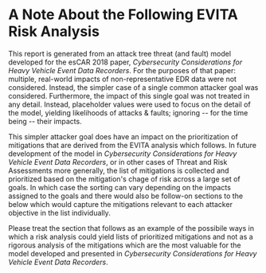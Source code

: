 
# A Note About the Following EVITA Risk Analysis

This report is generated from an attack tree threat (and fault) model developed for the esCAR 2018 paper, *Cybersecurity Considerations for Heavy Vehicle Event Data Recorders*. For the purposes of that paper: multiple, real-world impacts of non-representative EDR data were not considered. Instead, the simpler case of a single common attacker goal was considered. Furthermore, the impact of this single goal was not treated in any detail. Instead, placeholder values were used to focus on the detail of the model, yielding likelihoods of attacks & faults; ignoring -- for the time being -- their impacts.

This simpler attacker goal does have an impact on the prioritization of mitigations that are derived from the EVITA analysis which follows. In future development of the model in *Cybersecurity Considerations for Heavy Vehicle Event Data Recorders*, or in other cases of Threat and Risk Assessments more generally, the list of mitigations is collected and prioritized based on the mitigation's chage of risk across a large set of goals. In which case the sorting can vary depending on the impacts assigned to the goals and there would also be follow-on sections to the below which would capture the mitigations relevant to each attacker objective in the list individually.

Please treat the section that follows as an example of the possibile ways in which a risk analysis could yield lists of prioritized mitigations and not as a rigorous analysis of the mitigations which are the most valuable for the model developed and presented in *Cybersecurity Considerations for Heavy Vehicle Event Data Recorders*.
